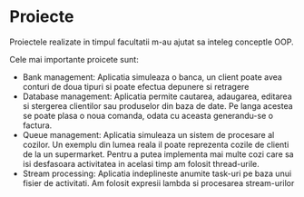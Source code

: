 # Proiecte

Proiectele realizate in timpul facultatii m-au ajutat sa inteleg conceptle OOP.

Cele mai importante proicete sunt:
- Bank management: Aplicatia simuleaza o banca, un client poate avea conturi de doua tipuri si poate efectua depunere si retragere
- Database management: Aplicatia permite cautarea, adaugarea, editarea si stergerea clientilor sau produselor din baza de date. Pe langa acestea se poate plasa o noua comanda, odata cu aceasta generandu-se o factura.
- Queue management: Aplicatia simuleaza un sistem de procesare al cozilor. Un exemplu din lumea reala il poate reprezenta cozile de clienti de la un supermarket. Pentru a putea implementa mai multe cozi care sa isi desfasoara activitatea in acelasi timp am folosit thread-urile.
- Stream processing: Aplicatia indeplineste anumite task-uri pe baza unui fisier de activitati. Am folosit expresii lambda si procesarea stream-urilor
